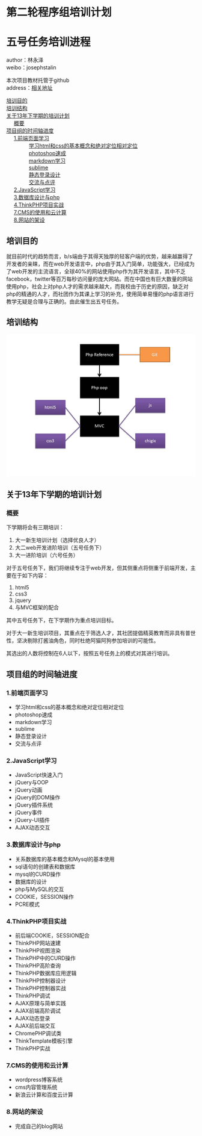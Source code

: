 第二轮程序组培训计划
=====================================

# 五号任务培训进程

author：林永泽   
weibo：josephstalin  

本次项目教材托管于github  
address：[相关地址](http://github.com/josephstalin117/PHPTraining)  

<div id="category"><a class="newh2" href="#wow0" style="margin-left: 0px;">培训目的</a><br><a class="newh2" href="#wow1" style="margin-left: 0px;">培训结构</a><br><a class="newh2" href="#wow2" style="margin-left: 0px;">关于13年下学期的培训计划</a><br><a class="newh3" href="#wow3" style="margin-left: 20px;">概要</a><br><a class="newh2" href="#wow4" style="margin-left: 0px;">项目组的时间轴进度</a><br><a class="newh3" href="#wow5" style="margin-left: 20px;">1.前端页面学习</a><br><a class="newh5" href="#wow6" style="margin-left: 60px;">学习html和css的基本概念和绝对定位相对定位</a><br><a class="newh5" href="#wow7" style="margin-left: 60px;">photoshop速成</a><br><a class="newh5" href="#wow8" style="margin-left: 60px;">markdown学习</a><br><a class="newh5" href="#wow9" style="margin-left: 60px;">sublime</a><br><a class="newh5" href="#wow10" style="margin-left: 60px;">静态登录设计</a><br><a class="newh5" href="#wow11" style="margin-left: 60px;">交流与点评</a><br><a class="newh3" href="#wow12" style="margin-left: 20px;">2.JavaScript学习</a><br><a class="newh3" href="#wow13" style="margin-left: 20px;">3.数据库设计与php</a><br><a class="newh3" href="#wow14" style="margin-left: 20px;">4.ThinkPHP项目实战</a><br><a class="newh3" href="#wow15" style="margin-left: 20px;">7.CMS的使用和云计算</a><br><a class="newh3" href="#wow16" style="margin-left: 20px;">8.网站的架设</a><br></div>

## 培训目的

就目前时代的趋势而言，b/s端由于其得天独厚的轻客户端的优势，越来越赢得了开发者的亲睐，而在web开发语言中，php由于其入门简单，功能强大，已经成为了web开发的主流语言，全球40%的网站使用php作为其开发语言，其中不乏facebook，twitter等百万每秒访问量的庞大网站。而在中国也有巨大数量的网站使用php，社会上对php人才的需求越来越大，而我校由于历史的原因，缺乏对php的精通的人才，而社团作为其课上学习的补充，使用简单易懂的php语言进行教学无疑是合理与正确的。由此催生出五号任务。

## 培训结构

![image](img/project.jpg)

## 关于13年下学期的培训计划

### 概要

下学期将会有三期培训：

1. 大一新生培训计划（选择优良人才）
2. 大二web开发进阶培训（五号任务下）
3. 大一进阶培训（六号任务）

对于五号任务下，我们将继续专注于web开发，但其侧重点将侧重于前端开发，主要在于如下内容：

1. html5
2. css3
3. jquery
4. 与MVC框架的配合

其中五号任务下，在下学期作为重点培训目标。  

对于大一新生培训项目，其重点在于筛选人才，其社团提倡精英教育而非具有普世性，坚决剔除打酱油角色，同时杜绝阿猫阿狗参加培训的可能性。

其选出的人数将控制在6人以下，按照五号任务上的模式对其进行培训。


## 项目组的时间轴进度  

### 1.前端页面学习    

* 学习html和css的基本概念和绝对定位相对定位  
* photoshop速成  
* markdown学习  
* sublime  
* 静态登录设计  
* 交流与点评    

### 2.JavaScript学习    

* JavaScript快速入门
* jQuery与OOP
* jQuery动画
* jQuery的DOM操作
* jQuery插件系统
* jQuery事件
* jQuery-UI插件
* AJAX动态交互

### 3.数据库设计与php

* 关系数据库的基本概念和Mysql的基本使用
* sql语句的创建表和数据库
* mysql的CURD操作
* 数据库的设计
* php与MySQL的交互
* COOKIE，SESSION操作
* PCRE模式 

### 4.ThinkPHP项目实战

* 前后端COOKIE，SESSION配合
* ThinkPHP网站速建
* ThinkPHP视图渲染
* ThinkPHP中的CURD操作
* ThinkPHP高阶查询
* ThinkPHP数据库应用逻辑
* ThinkPHP控制器设计
* ThinkPHP控制器实战
* ThinkPHP调试
* AJAX原理与简单实践
* AJAX前端高阶调试
* AJAX动态登录
* AJAX前后端交互
* ChromePHP调试类
* ThinkTemplate模板引擎
* ThinkPHP实战

### 7.CMS的使用和云计算

* wordpress博客系统
* cms内容管理系统
* 新浪云计算和百度云计算

### 8.网站的架设

* 完成自己的blog网站

